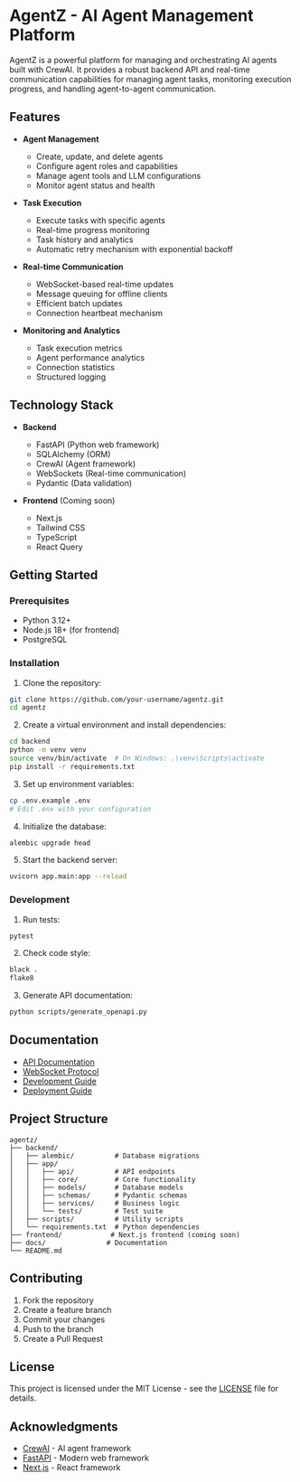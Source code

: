 # AgentZ - AI Agent Management Platform

AgentZ is a powerful platform for managing and orchestrating AI agents built with CrewAI. It provides a robust backend API and real-time communication capabilities for managing agent tasks, monitoring execution progress, and handling agent-to-agent communication.

## Features

- **Agent Management**
  - Create, update, and delete agents
  - Configure agent roles and capabilities
  - Manage agent tools and LLM configurations
  - Monitor agent status and health

- **Task Execution**
  - Execute tasks with specific agents
  - Real-time progress monitoring
  - Task history and analytics
  - Automatic retry mechanism with exponential backoff

- **Real-time Communication**
  - WebSocket-based real-time updates
  - Message queuing for offline clients
  - Efficient batch updates
  - Connection heartbeat mechanism

- **Monitoring and Analytics**
  - Task execution metrics
  - Agent performance analytics
  - Connection statistics
  - Structured logging

## Technology Stack

- **Backend**
  - FastAPI (Python web framework)
  - SQLAlchemy (ORM)
  - CrewAI (Agent framework)
  - WebSockets (Real-time communication)
  - Pydantic (Data validation)

- **Frontend** (Coming soon)
  - Next.js
  - Tailwind CSS
  - TypeScript
  - React Query

## Getting Started

### Prerequisites
- Python 3.12+
- Node.js 18+ (for frontend)
- PostgreSQL

### Installation

1. Clone the repository:
```bash
git clone https://github.com/your-username/agentz.git
cd agentz
```

2. Create a virtual environment and install dependencies:
```bash
cd backend
python -m venv venv
source venv/bin/activate  # On Windows: .\venv\Scripts\activate
pip install -r requirements.txt
```

3. Set up environment variables:
```bash
cp .env.example .env
# Edit .env with your configuration
```

4. Initialize the database:
```bash
alembic upgrade head
```

5. Start the backend server:
```bash
uvicorn app.main:app --reload
```

### Development

1. Run tests:
```bash
pytest
```

2. Check code style:
```bash
black .
flake8
```

3. Generate API documentation:
```bash
python scripts/generate_openapi.py
```

## Documentation

- [API Documentation](docs/api.md)
- [WebSocket Protocol](docs/websocket.md)
- [Development Guide](docs/development.md)
- [Deployment Guide](docs/deployment.md)

## Project Structure

```
agentz/
├── backend/
│   ├── alembic/          # Database migrations
│   ├── app/
│   │   ├── api/          # API endpoints
│   │   ├── core/         # Core functionality
│   │   ├── models/       # Database models
│   │   ├── schemas/      # Pydantic schemas
│   │   ├── services/     # Business logic
│   │   └── tests/        # Test suite
│   ├── scripts/          # Utility scripts
│   └── requirements.txt  # Python dependencies
├── frontend/            # Next.js frontend (coming soon)
├── docs/               # Documentation
└── README.md
```

## Contributing

1. Fork the repository
2. Create a feature branch
3. Commit your changes
4. Push to the branch
5. Create a Pull Request

## License

This project is licensed under the MIT License - see the [LICENSE](LICENSE) file for details.

## Acknowledgments

- [CrewAI](https://github.com/joaomdmoura/crewAI) - AI agent framework
- [FastAPI](https://fastapi.tiangolo.com/) - Modern web framework
- [Next.js](https://nextjs.org/) - React framework 